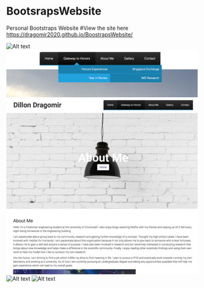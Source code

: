 # BootsrapsWebsite
Personal Bootstraps Website
#View the site here
https://dragomir2020.github.io/BoostrapsWebsite/

![Alt text](img/Home_Page.jpg?raw=true "Optional Title")
![Alt text](img/Drop_Down_Box.jpg?raw=true "Optional Title")
![Alt text](img/AboutMePage.jpg?raw=true "Optional Title")
![Alt text](img/Gallery.jpg?raw=true "Optional Title")
![Alt text](img/Contact.jpg?raw=true "Optional Title")
